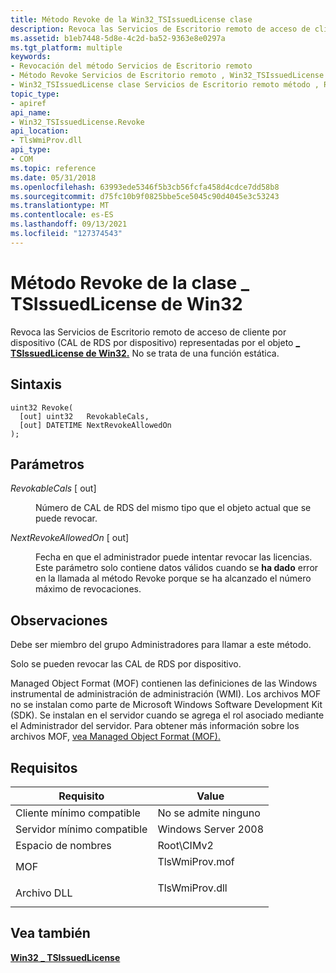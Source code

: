 ```yaml
---
title: Método Revoke de la Win32_TSIssuedLicense clase
description: Revoca las Servicios de Escritorio remoto de acceso de cliente por dispositivo (RDS \ 160; CAL por dispositivo) representadas por el objeto \_ TSIssuedLicense de Win32. No se trata de una función estática.
ms.assetid: b1eb7448-5d8e-4c2d-ba52-9363e8e0297a
ms.tgt_platform: multiple
keywords:
- Revocación del método Servicios de Escritorio remoto
- Método Revoke Servicios de Escritorio remoto , Win32_TSIssuedLicense clase
- Win32_TSIssuedLicense clase Servicios de Escritorio remoto método , Revoke
topic_type:
- apiref
api_name:
- Win32_TSIssuedLicense.Revoke
api_location:
- TlsWmiProv.dll
api_type:
- COM
ms.topic: reference
ms.date: 05/31/2018
ms.openlocfilehash: 63993ede5346f5b3cb56fcfa458d4cdce7dd58b8
ms.sourcegitcommit: d75fc10b9f0825bbe5ce5045c90d4045e3c53243
ms.translationtype: MT
ms.contentlocale: es-ES
ms.lasthandoff: 09/13/2021
ms.locfileid: "127374543"
---
```

# <a name="revoke-method-of-the-win32_tsissuedlicense-class"></a>Método Revoke de la clase \_ TSIssuedLicense de Win32

Revoca las Servicios de Escritorio remoto de acceso de cliente por dispositivo (CAL de RDS por dispositivo) representadas por el objeto [**\_ TSIssuedLicense de Win32.**](win32-tsissuedlicense.md) No se trata de una función estática.

## <a name="syntax"></a>Sintaxis


```mof
uint32 Revoke(
  [out] uint32   RevokableCals,
  [out] DATETIME NextRevokeAllowedOn
);
```



## <a name="parameters"></a>Parámetros

<dl> <dt>

*RevokableCals* \[ out\]
</dt> <dd>

Número de CAL de RDS del mismo tipo que el objeto actual que se puede revocar.

</dd> <dt>

*NextRevokeAllowedOn* \[ out\]
</dt> <dd>

Fecha en que el administrador puede intentar revocar las licencias. Este parámetro solo contiene datos válidos cuando se **ha dado** error en la llamada al método Revoke porque se ha alcanzado el número máximo de revocaciones.

</dd> </dl>

## <a name="remarks"></a>Observaciones

Debe ser miembro del grupo Administradores para llamar a este método.

Solo se pueden revocar las CAL de RDS por dispositivo.

Managed Object Format (MOF) contienen las definiciones de las Windows instrumental de administración de administración (WMI). Los archivos MOF no se instalan como parte de Microsoft Windows Software Development Kit (SDK). Se instalan en el servidor cuando se agrega el rol asociado mediante el Administrador del servidor. Para obtener más información sobre los archivos MOF, [vea Managed Object Format (MOF).](/windows/desktop/WmiSdk/managed-object-format--mof-)

## <a name="requirements"></a>Requisitos



| Requisito | Value |
|-------------------------------------|-------------------------------------------------------------------------------------------|
| Cliente mínimo compatible<br/> | No se admite ninguno<br/>                                                                 |
| Servidor mínimo compatible<br/> | Windows Server 2008<br/>                                                            |
| Espacio de nombres<br/>                | Root\\CIMv2<br/>                                                                    |
| MOF<br/>                      | <dl> <dt>TlsWmiProv.mof</dt> </dl> |
| Archivo DLL<br/>                      | <dl> <dt>TlsWmiProv.dll</dt> </dl> |



## <a name="see-also"></a>Vea también

<dl> <dt>

[**Win32 \_ TSIssuedLicense**](win32-tsissuedlicense.md)
</dt> </dl>

 

